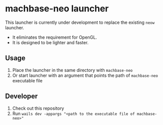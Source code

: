 # machbase-neo launcher

This launcher is currently under development to replace the existing `neow` launcher.

- It eliminates the requirement for OpenGL.
- It is designed to be lighter and faster.


## Usage

1. Place the launcher in the same directory with `machbase-neo`
2. Or start launcher with an argument that points the path of `machbase-neo` executable file

## Developer

1. Check out this repository
2. Run `wails dev -appargs "<path to the executable file of machbase-neo>"`

